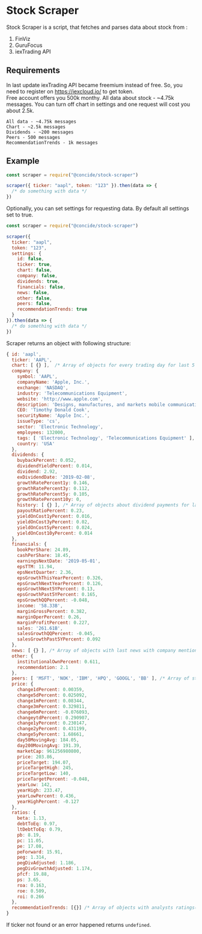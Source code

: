 # Stock Scraper

Stock Scraper is a script, that fetches and parses data about stock from :

1. FinViz
2. GuruFocus
3. iexTrading API

## Requirements

In last update iexTrading API became freemium instead of free. So, you need to register on https://iexcloud.io/ to get token.  
Free account offers you 500k monthy. All data about stock - ~4.75k messages. You can turn off chart in settings and one request will cost you about 2.5k.

```
All data - ~4.75k messages
Chart - ~2.5k messages
Dividends - ~200 messages
Peers - 500 messages
RecommendationTrends - 1k messages
```

## Example

```javascript
const scraper = require("@concide/stock-scraper")

scraper({ ticker: "aapl", token: "123" }).then(data => {
  /* do something with data */
})
```

Optionally, you can set settings for requesting data. By default all settings set to true.

```javascript
const scraper = require("@concide/stock-scraper")

scraper({
  ticker: "aapl",
  token: "123",
  settings: {
    id: false,
    ticker: true,
    chart: false,
    company: false,
    dividends: true,
    financials: false,
    news: false,
    other: false,
    peers: false,
    recommendationTrends: true
  }
}).then(data => {
  /* do something with data */
})
```

Scraper returns an object with following structure:

```javascript
{ id: 'aapl',
  ticker: 'AAPL',
  chart: [ {} ],  /* Array of objects for every trading day for last 5 years */
  company: {
    symbol: 'AAPL',
    companyName: 'Apple, Inc.',
    exchange: 'NASDAQ',
    industry: 'Telecommunications Equipment',
    website: 'http://www.apple.com',
    description: 'Designs, manufactures, and markets mobile communication, mediadevices, personal computers, and portable digital music players',
    CEO: 'Timothy Donald Cook',
    securityName: 'Apple Inc.',
    issueType: 'cs',
    sector: 'Electronic Technology',
    employees: 132000,
    tags: [ 'Electronic Technology', 'Telecommunications Equipment' ],
    country: 'USA'
  },
  dividends: {
    buybackPercent: 0.052,
    dividendYieldPercent: 0.014,
    dividend: 2.92,
    exDividendDate: '2019-02-08',
    growthRatePercent1y: 0.146,
    growthRatePercent3y: 0.112,
    growthRatePercent5y: 0.105,
    growthRatePercent10y: 0,
    history: [ {} ], /* Array of objects about dividend payments for last 5 years */
    payoutRatioPercent: 0.23,
    yieldOnCost1yPercent: 0.016,
    yieldOnCost3yPercent: 0.02,
    yieldOnCost5yPercent: 0.024,
    yieldOnCost10yPercent: 0.014
  },
  financials: {
    bookPerShare: 24.89,
    cashPerShare: 18.45,
    earningsNextDate: '2019-05-01',
    epsTTM: 11.94,
    epsNextQuarter: 2.36,
    epsGrowthThisYearPercent: 0.326,
    epsGrowthNextYearPercent: 0.126,
    epsGrowthNext5YPercent: 0.13,
    epsGrowthPast5YPercent: 0.165,
    epsGrowthQQPercent: -0.048,
    income: '58.33B',
    marginGrossPercent: 0.382,
    marginOperPercent: 0.26,
    marginProfitPercent: 0.227,
    sales: '261.61B',
    salesGrowthQQPercent: -0.045,
    salesGrowthPast5YPercent: 0.092
  },
  news: [ {} ], /* Array of objects with last news with company mentioning */
  other: {
    institutionalOwnPercent: 0.611,
    recommendation: 2.1
  },
  peers: [ 'MSFT', 'NOK', 'IBM', 'HPQ', 'GOOGL', 'BB' ], /* Array of strings with tickers of peer companies */
  price: {
    change1dPercent: 0.00359,
    change5dPercent: 0.025092,
    change1mPercent: 0.08344,
    change3mPercent: 0.329811,
    change6mPercent: -0.076093,
    changeytdPercent: 0.290907,
    change1yPercent: 0.230147,
    change2yPercent: 0.431199,
    change5yPercent: 1.68661,
    day50MovingAvg: 184.05,
    day200MovingAvg: 191.39,
    marketCap: 961256980800,
    price: 203.86,
    priceTarget: 194.07,
    priceTargetHigh: 245,
    priceTargetLow: 140,
    priceTargetPercent: -0.048,
    yearLow: 142,
    yearHigh: 233.47,
    yearLowPercent: 0.436,
    yearHighPercent: -0.127
  },
  ratios: {
    beta: 1.13,
    debtToEq: 0.97,
    ltDebtToEq: 0.79,
    pb: 8.19,
    pc: 11.05,
    pe: 17.08,
    peForward: 15.91,
    peg: 1.314,
    pegDivAdjusted: 1.186,
    pegDivGrowthAdjusted: 1.174,
    pfcf: 19.88,
    ps: 3.65,
    roa: 0.163,
    roe: 0.509,
    roi: 0.266
  },
  recommendationTrends: [{}] /* Array of objects with analysts ratings(Buy, Overweight, Hold, Underweight, Sell) over time */
}
```

If ticker not found or an error happened returns `undefined`.
